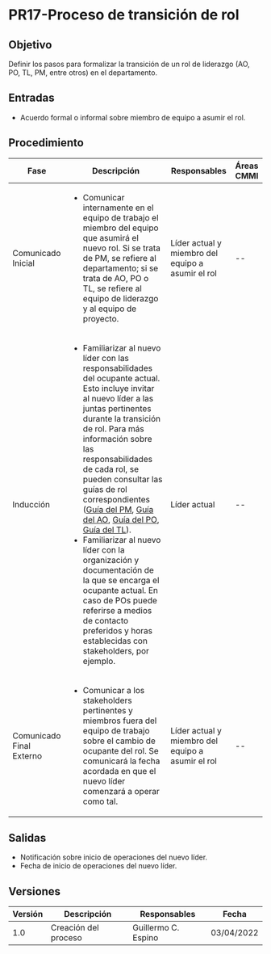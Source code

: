 # PR17-Proceso de transición de rol

## Objetivo
Definir los pasos para formalizar la transición de un rol de liderazgo (AO, PO, TL, PM, entre otros) en el departamento.

## Entradas
- Acuerdo formal o informal sobre miembro de equipo a asumir el rol.

## Procedimiento
<table>
    <thead>
        <th>Fase</th>
        <th>Descripción</th>
        <th>Responsables</th>
        <th>Áreas CMMI</th>
    </thead>

<tbody>
    <tr>
      <td>Comunicado Inicial</td>
      <td>
        <ul>
        <li>
        Comunicar internamente en el equipo de trabajo el miembro del equipo que asumirá el nuevo rol. Si se trata de PM, se refiere al departamento; si se trata de AO, PO o TL, se refiere al equipo de liderazgo y al equipo de proyecto.
        </li>
        </ul>
      </td>
      <td>Líder actual y miembro del equipo a asumir el rol</td>
      <td>
        --
      </td>
    </tr>
    <tr>
      <td>Inducción</td>
      <td>
        <ul>
        <li>Familiarizar al nuevo líder con las responsabilidades del ocupante actual. Esto incluye invitar al nuevo líder a las juntas pertinentes durante la transición de rol. Para más información sobre las responsabilidades de cada rol, se pueden consultar las guías de rol correspondientes (<a href="https://mutateinc.github.io/docs/Guias/GU04">Guía del PM</a>, <a href="https://mutateinc.github.io/docs/Guias/GU03">Guía del AO</a>, <a href="https://mutateinc.github.io/docs/Guias/GU05">Guía del PO</a>, <a href="https://mutateinc.github.io/docs/Guias/GU06">Guía del TL</a>).
        </li>
        <li>
        Familiarizar al nuevo líder con la organización y documentación de la que se encarga el ocupante actual. En caso de POs puede referirse a medios de contacto preferidos y horas establecidas con stakeholders, por ejemplo.
        </li>
        </ul>
      </td>
      <td>Líder actual</td>
      <td>
        --
      </td>
    </tr>
    <tr>
      <td>Comunicado Final Externo</td>
      <td>
      <ul>
      <li>
        Comunicar a los stakeholders pertinentes y miembros fuera del equipo de trabajo sobre el cambio de ocupante del rol. Se comunicará la fecha acordada en que el nuevo líder comenzará a operar como tal.
      </li>
      </ul>
      </td>
      <td>Líder actual y miembro del equipo a asumir el rol</td>
      <td>
        --
      </td>
    </tr>
  </tbody>
</table>

## Salidas
- Notificación sobre inicio de operaciones del nuevo líder.
- Fecha de inicio de operaciones del nuevo líder.

## Versiones
| Versión | Descripción                | Responsables        | Fecha      |
| ------- | -------------------------- | ------------------- | ---------- |
| 1.0     | Creación del proceso       | Guillermo C. Espino | 03/04/2022 |
